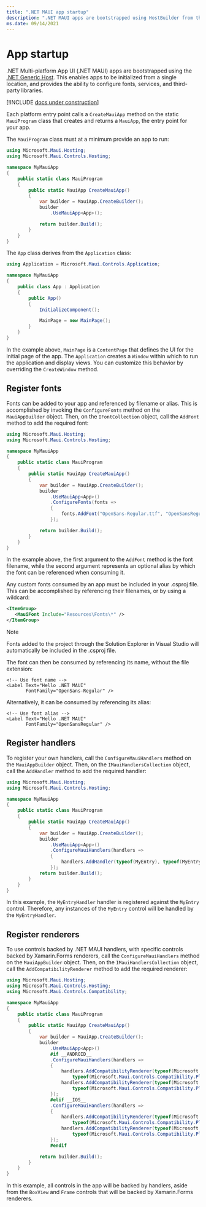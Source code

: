```yaml
---
title: ".NET MAUI app startup"
description: ".NET MAUI apps are bootstrapped using HostBuilder from the Microsoft.Extensions library, enabling apps to be initialized from a single location."
ms.date: 09/14/2021
---
```


# App startup

.NET Multi-platform App UI (.NET MAUI) apps are bootstrapped using the [.NET Generic Host](/dotnet/core/extensions/generic-host). This enables apps to be initialized from a single location, and provides the ability to configure fonts, services, and third-party libraries.

[!INCLUDE [docs under construction](~/includes/preview-note.md)]

Each platform entry point calls a `CreateMauiApp` method on the static `MauiProgram` class that creates and returns a `MauiApp`, the entry point for your app.

The `MauiProgram` class must at a minimum provide an app to run:

```csharp
using Microsoft.Maui.Hosting;
using Microsoft.Maui.Controls.Hosting;

namespace MyMauiApp
{
    public static class MauiProgram
    {
        public static MauiApp CreateMauiApp()
        {
            var builder = MauiApp.CreateBuilder();
            builder
                .UseMauiApp<App>();

            return builder.Build();
        }
    }  
}
```

The `App` class derives from the `Application` class:

```csharp
using Application = Microsoft.Maui.Controls.Application;

namespace MyMauiApp
{
    public class App : Application
    {
        public App()
        {
            InitializeComponent();

            MainPage = new MainPage();
        }
    }
}
```

In the example above, `MainPage` is a `ContentPage` that defines the UI for the initial page of the app. The `Application` creates a `Window` within which to run the application and display views. You can customize this behavior by overriding the `CreateWindow` method.

## Register fonts

Fonts can be added to your app and referenced by filename or alias. This is accomplished by invoking the `ConfigureFonts` method on the `MauiAppBuilder` object. Then, on the `IFontCollection` object, call the `AddFont` method to add the required font:

```csharp
using Microsoft.Maui.Hosting;
using Microsoft.Maui.Controls.Hosting;

namespace MyMauiApp
{
    public static class MauiProgram
    {
        public static MauiApp CreateMauiApp()
        {
            var builder = MauiApp.CreateBuilder();
            builder
                .UseMauiApp<App>()
                .ConfigureFonts(fonts =>
                {
                    fonts.AddFont("OpenSans-Regular.ttf", "OpenSansRegular");
                });

            return builder.Build();
        }
    }
}
```

In the example above, the first argument to the `AddFont` method is the font filename, while the second argument represents an optional alias by which the font can be referenced when consuming it.

Any custom fonts consumed by an app must be included in your .csproj file. This can be accomplished by referencing their filenames, or by using a wildcard:

```xml
<ItemGroup>
   <MauiFont Include="Resources\Fonts\*" />
</ItemGroup>
```

> [!NOTE]
> Fonts added to the project through the Solution Explorer in Visual Studio will automatically be included in the .csproj file.

The font can then be consumed by referencing its name, without the file extension:

```xaml
<!-- Use font name -->
<Label Text="Hello .NET MAUI"
       FontFamily="OpenSans-Regular" />
```

Alternatively, it can be consumed by referencing its alias:

```xaml
<!-- Use font alias -->
<Label Text="Hello .NET MAUI"
       FontFamily="OpenSansRegular" />
```

<!-- ## Configure Essentials

```csharp
builder
    .UseMauiApp<App>()
    .ConfigureEssentials(essentials =>
    {
        essentials
            .UseVersionTracking()
            .UseMapServiceToken("YOUR-KEY-HERE");
    });
``` -->

## Register handlers

To register your own handlers, call the `ConfigureMauiHandlers` method on the `MauiAppBuilder` object. Then, on the `IMauiHandlersCollection` object, call the `AddHandler` method to add the required handler:

```csharp
using Microsoft.Maui.Hosting;
using Microsoft.Maui.Controls.Hosting;

namespace MyMauiApp
{
    public static class MauiProgram
    {
        public static MauiApp CreateMauiApp()
        {
            var builder = MauiApp.CreateBuilder();
            builder
                .UseMauiApp<App>()        
                .ConfigureMauiHandlers(handlers =>
                {
                    handlers.AddHandler(typeof(MyEntry), typeof(MyEntryHandler));
                });     
            return builder.Build();    
        }
    }
}
```

In this example, the `MyEntryHandler` handler is registered against the `MyEntry` control. Therefore, any instances of the `MyEntry` control will be handled by the `MyEntryHandler`.

## Register renderers

To use controls backed by .NET MAUI handlers, with specific controls backed by Xamarin.Forms renderers, call the `ConfigureMauiHandlers` method on the `MauiAppBuilder` object. Then, on the `IMauiHandlersCollection` object, call the `AddCompatibilityRenderer` method to add the required renderer:

```csharp
using Microsoft.Maui.Hosting;
using Microsoft.Maui.Controls.Hosting;
using Microsoft.Maui.Controls.Compatibility;

namespace MyMauiApp
{
    public static class MauiProgram
    {
        public static MauiApp CreateMauiApp()
        {
            var builder = MauiApp.CreateBuilder();
            builder
                .UseMauiApp<App>()
                #if __ANDROID__
                .ConfigureMauiHandlers(handlers =>
                {
                    handlers.AddCompatibilityRenderer(typeof(Microsoft.Maui.Controls.BoxView),
                        typeof(Microsoft.Maui.Controls.Compatibility.Platform.Android.BoxRenderer));
                    handlers.AddCompatibilityRenderer(typeof(Microsoft.Maui.Controls.Frame),
                        typeof(Microsoft.Maui.Controls.Compatibility.Platform.Android.FastRenderers.FrameRenderer));
                });
                #elif __IOS__
                .ConfigureMauiHandlers(handlers =>
                {
                    handlers.AddCompatibilityRenderer(typeof(Microsoft.Maui.Controls.BoxView),
                        typeof(Microsoft.Maui.Controls.Compatibility.Platform.iOS.BoxRenderer));
                    handlers.AddCompatibilityRenderer(typeof(Microsoft.Maui.Controls.Frame),
                        typeof(Microsoft.Maui.Controls.Compatibility.Platform.iOS.FrameRenderer));
                });
                #endif   

            return builder.Build();         
        }
    }
}
```

In this example, all controls in the app will be backed by handlers, aside from the `BoxView` and `Frame` controls that will be backed by Xamarin.Forms renderers.
